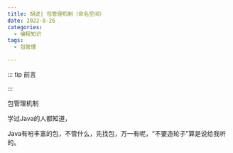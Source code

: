 ```yaml
---
title: 胡说| 包管理机制（命名空间）
date: 2022-8-26
categories:
  - 编程知识
tags:
  - 包管理

---
```


::: tip 前言



:::

包管理机制

学过Java的人都知道，

Java有吩丰富的包，不管什么，先找包，万一有呢，“不要造轮子”算是说给我听的。

